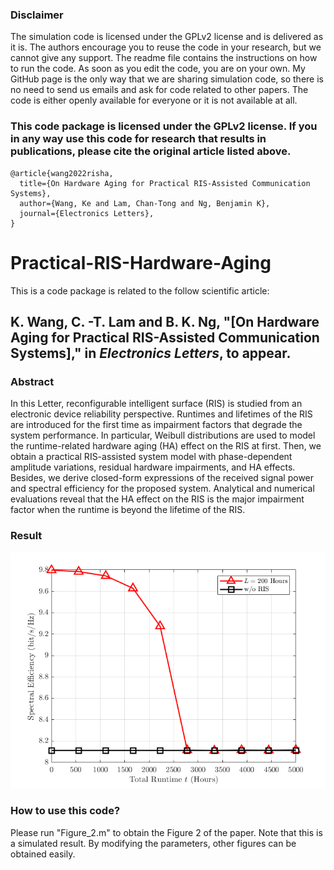 ### Disclaimer

The simulation code is licensed under the GPLv2 license and is delivered as it is. The authors encourage you to reuse the code in your research, but we cannot give any support. The readme file contains the instructions on how to run the code. As soon as you edit the code, you are on your own. My GitHub page is the only way that we are sharing simulation code, so there is no need to send us emails and ask for code related to other papers. The code is either openly available for everyone or it is not available at all.

### This code package is licensed under the GPLv2 license. If you in any way use this code for research that results in publications, please cite the original article listed above.

```
@article{wang2022risha,
  title={On Hardware Aging for Practical RIS-Assisted Communication Systems},
  author={Wang, Ke and Lam, Chan-Tong and Ng, Benjamin K},
  journal={Electronics Letters},
}
```

# Practical-RIS-Hardware-Aging

This is a code package is related to the follow scientific article:

## K. Wang, C. -T. Lam and B. K. Ng, "[On Hardware Aging for Practical RIS-Assisted Communication Systems]," in _Electronics Letters_, to appear.

### Abstract

In this Letter, reconfigurable intelligent surface (RIS) is studied from an electronic device reliability perspective. Runtimes and lifetimes of the RIS are introduced for the first time as impairment factors that degrade the system performance. In particular, Weibull distributions are used to model the runtime-related hardware aging (HA) effect on the RIS at first. Then, we obtain a practical RIS-assisted system model with phase-dependent amplitude variations, residual hardware impairments, and HA effects. Besides, we derive closed-form expressions of the received signal power and spectral efficiency for the proposed system. Analytical and numerical evaluations reveal that the HA effect on the RIS is the major impairment factor when the runtime is beyond the lifetime of the RIS.

### Result 

![image](https://github.com/ken0225/Practical-RIS-Hardware-Aging/blob/main/Figure_2.png)

### How to use this code?

Please run "Figure_2.m" to obtain the Figure 2 of the paper. Note that this is a simulated result. By modifying the parameters, other figures can be obtained easily.
